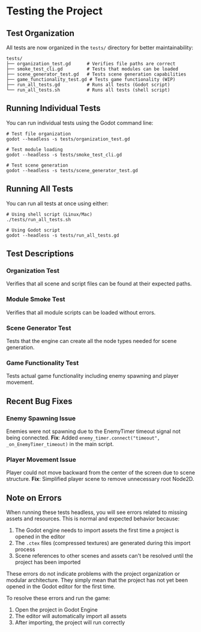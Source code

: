 # Testing the Project

## Test Organization

All tests are now organized in the `tests/` directory for better maintainability:

```
tests/
├── organization_test.gd      # Verifies file paths are correct
├── smoke_test_cli.gd         # Tests that modules can be loaded
├── scene_generator_test.gd   # Tests scene generation capabilities
├── game_functionality_test.gd # Tests game functionality (WIP)
├── run_all_tests.gd          # Runs all tests (Godot script)
└── run_all_tests.sh          # Runs all tests (shell script)
```

## Running Individual Tests

You can run individual tests using the Godot command line:

```
# Test file organization
godot --headless -s tests/organization_test.gd

# Test module loading
godot --headless -s tests/smoke_test_cli.gd

# Test scene generation
godot --headless -s tests/scene_generator_test.gd
```

## Running All Tests

You can run all tests at once using either:

```
# Using shell script (Linux/Mac)
./tests/run_all_tests.sh

# Using Godot script
godot --headless -s tests/run_all_tests.gd
```

## Test Descriptions

### Organization Test
Verifies that all scene and script files can be found at their expected paths.

### Module Smoke Test
Verifies that all module scripts can be loaded without errors.

### Scene Generator Test
Tests that the engine can create all the node types needed for scene generation.

### Game Functionality Test
Tests actual game functionality including enemy spawning and player movement.

## Recent Bug Fixes

### Enemy Spawning Issue
Enemies were not spawning due to the EnemyTimer timeout signal not being connected.
**Fix**: Added `enemy_timer.connect("timeout", _on_EnemyTimer_timeout)` in the main script.

### Player Movement Issue
Player could not move backward from the center of the screen due to scene structure.
**Fix**: Simplified player scene to remove unnecessary root Node2D.

## Note on Errors

When running these tests headless, you will see errors related to missing assets and resources. This is normal and expected behavior because:

1. The Godot engine needs to import assets the first time a project is opened in the editor
2. The `.ctex` files (compressed textures) are generated during this import process
3. Scene references to other scenes and assets can't be resolved until the project has been imported

These errors do not indicate problems with the project organization or modular architecture. They simply mean that the project has not yet been opened in the Godot editor for the first time.

To resolve these errors and run the game:
1. Open the project in Godot Engine
2. The editor will automatically import all assets
3. After importing, the project will run correctly